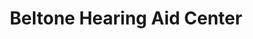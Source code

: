 ---
title: "Beltone Hearing Aid Center"
url: /oklahoma-city/beltone-hearing-aid-center/
shop: hearing aids
---